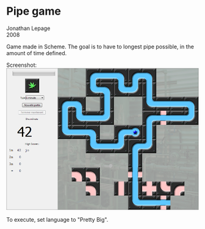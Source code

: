 Pipe game
=========

Jonathan Lepage  
2008

Game made in Scheme. The goal is to have to longest pipe possible, in the amount of time defined.  

Screenshot:  
![Alt text](screenshot.png)

To execute, set language to "Pretty Big".
